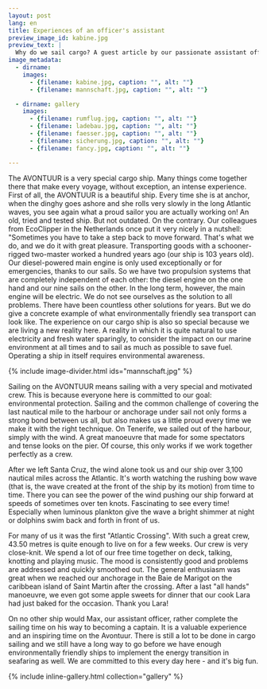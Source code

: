 ```yaml
---
layout: post
lang: en
title: Experiences of an officer's assistant
preview_image_id: kabine.jpg
preview_text: |
  Why do we sail cargo? A guest article by our passionate assistant officer.
image_metadata:
  - dirname:
    images:
      - {filename: kabine.jpg, caption: "", alt: ""}
      - {filename: mannschaft.jpg, caption: "", alt: ""}

  - dirname: gallery
    images:
      - {filename: rumflug.jpg, caption: "", alt: ""}
      - {filename: ladebau.jpg, caption: "", alt: ""}
      - {filename: faesser.jpg, caption: "", alt: ""}
      - {filename: sicherung.jpg, caption: "", alt: ""}
      - {filename: fancy.jpg, caption: "", alt: ""}

---
```


The AVONTUUR is a very special cargo ship. Many things come together there that make every voyage, without exception, an intense experience. First of all, the AVONTUUR is a beautiful ship. Every time she is at anchor, when the dinghy goes ashore and she rolls very slowly in the long Atlantic waves, you see again what a proud sailor you are actually working on! An old, tried and tested ship. But not outdated. On the contrary. Our colleagues from EcoClipper in the Netherlands once put it very nicely in a nutshell: "Sometimes you have to take a step back to move forward. That's what we do, and we do it with great pleasure. Transporting goods with a schooner-rigged two-master worked a hundred years ago (our ship is 103 years old). Our diesel-powered main engine is only used exceptionally or for emergencies, thanks to our sails. So we have two propulsion systems that are completely independent of each other: the diesel engine on the one hand and our nine sails on the other. In the long term, however, the main engine will be electric. We do not see ourselves as the solution to all problems. There have been countless other solutions for years. But we do give a concrete example of what environmentally friendly sea transport can look like. The experience on our cargo ship is also so special because we are living a new reality here. A reality in which it is quite natural to use electricity and fresh water sparingly, to consider the impact on our marine environment at all times and to sail as much as possible to save fuel. Operating a ship in itself requires environmental awareness.

{% include image-divider.html ids="mannschaft.jpg" %}

Sailing on the AVONTUUR means sailing with a very special and motivated crew. This is because everyone here is committed to our goal: environmental protection. Sailing and the common challenge of covering the last nautical mile to the harbour or anchorage under sail not only forms a strong bond between us all, but also makes us a little proud every time we make it with the right technique. On Tenerife, we sailed out of the harbour, simply with the wind. A great manoeuvre that made for some spectators and tense looks on the pier. Of course, this only works if we work together perfectly as a crew.

After we left Santa Cruz, the wind alone took us and our ship over 3,100 nautical miles across the Atlantic. It's worth watching the rushing bow wave (that is, the wave created at the front of the ship by its motion) from time to time. There you can see the power of the wind pushing our ship forward at speeds of sometimes over ten knots. Fascinating to see every time! Especially when luminous plankton give the wave a bright shimmer at night or dolphins swim back and forth in front of us.

For many of us it was the first "Atlantic Crossing". With such a great crew, 43.50 metres is quite enough to live on for a few weeks. Our crew is very close-knit. We spend a lot of our free time together on deck, talking, knotting and playing music. The mood is consistently good and problems are addressed and quickly smoothed out. The general enthusiasm was great when we reached our anchorage in the Baie de Marigot on the caribbean island of Saint Martin after the crossing. After a last "all hands" manoeuvre, we even got some apple sweets for dinner that our cook Lara had just baked for the occasion. Thank you Lara!

On no other ship would Max, our assistant officer, rather complete the sailing time on his way to becoming a captain. It is a valuable experience and an inspiring time on the Avontuur. There is still a lot to be done in cargo sailing and we still have a long way to go before we have enough environmentally friendly ships to implement the energy transition in seafaring as well. We are committed to this every day here - and it's big fun. 

{% include inline-gallery.html collection="gallery" %}
